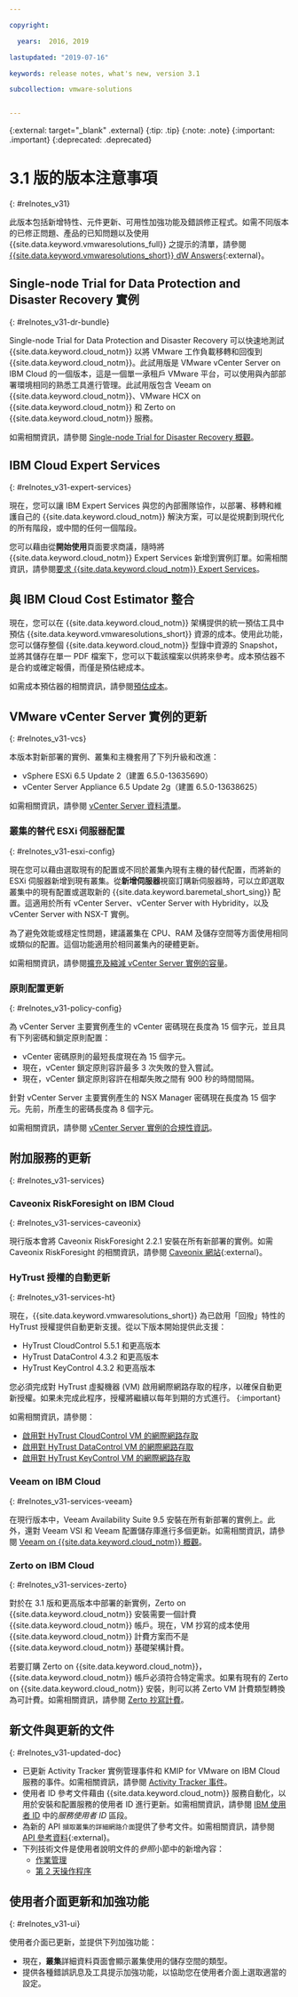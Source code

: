 ```yaml
---

copyright:

  years:  2016, 2019

lastupdated: "2019-07-16"

keywords: release notes, what's new, version 3.1

subcollection: vmware-solutions


---
```


{:external: target="_blank" .external}
{:tip: .tip}
{:note: .note}
{:important: .important}
{:deprecated: .deprecated}

# 3.1 版的版本注意事項
{: #relnotes_v31}

此版本包括新增特性、元件更新、可用性加強功能及錯誤修正程式。如需不同版本的已修正問題、產品的已知問題以及使用 {{site.data.keyword.vmwaresolutions_full}} 之提示的清單，請參閱 [{{site.data.keyword.vmwaresolutions_short}} dW Answers](https://developer.ibm.com/answers/topics/cloudvmw/){:external}。

## Single-node Trial for Data Protection and Disaster Recovery 實例
{: #relnotes_v31-dr-bundle}

Single-node Trial for Data Protection and Disaster Recovery 可以快速地測試 {{site.data.keyword.cloud_notm}} 以將 VMware 工作負載移轉和回復到 {{site.data.keyword.cloud_notm}}。此試用版是 VMware vCenter Server on IBM Cloud 的一個版本，這是一個單一承租戶 VMware 平台，可以使用與內部部署環境相同的熟悉工具進行管理。此試用版包含 Veeam on {{site.data.keyword.cloud_notm}}、VMware HCX on {{site.data.keyword.cloud_notm}} 和 Zerto on {{site.data.keyword.cloud_notm}} 服務。

如需相關資訊，請參閱 [Single-node Trial for Disaster Recovery 概觀](/docs/services/vmwaresolutions?topic=vmware-solutions-dr_backup_bundle_overview)。

## IBM Cloud Expert Services
{: #relnotes_v31-expert-services}

現在，您可以讓 IBM Expert Services 與您的內部團隊協作，以部署、移轉和維護自己的 {{site.data.keyword.cloud_notm}} 解決方案，可以是從規劃到現代化的所有階段，或中間的任何一個階段。

您可以藉由從**開始使用**頁面要求商議，隨時將 {{site.data.keyword.cloud_notm}} Expert Services 新增到實例訂單。如需相關資訊，請參閱[要求 {{site.data.keyword.cloud_notm}} Expert Services](/docs/services/vmwaresolutions/services?topic=vmware-solutions-managing_ices)。

## 與 IBM Cloud Cost Estimator 整合

現在，您可以在 {{site.data.keyword.cloud_notm}} 架構提供的統一預估工具中預估 {{site.data.keyword.vmwaresolutions_short}} 資源的成本。使用此功能，您可以儲存整個 {{site.data.keyword.cloud_notm}} 型錄中資源的 Snapshot，並將其儲存在單一 PDF 檔案下，您可以下載該檔案以供將來參考。成本預估器不是合約或確定報價，而僅是預估總成本。

如需成本預估器的相關資訊，請參閱[預估成本](/docs/billing-usage?topic=billing-usage-cost)。

## VMware vCenter Server 實例的更新
{: #relnotes_v31-vcs}

本版本對新部署的實例、叢集和主機套用了下列升級和改進：

* vSphere ESXi 6.5 Update 2（建置 6.5.0-13635690）
* vCenter Server Appliance 6.5 Update 2g（建置 6.5.0-13638625）

如需相關資訊，請參閱 [vCenter Server 資料清單](/docs/services/vmwaresolutions/vcenter?topic=vmware-solutions-vc_bom)。

### 叢集的替代 ESXi 伺服器配置
{: #relnotes_v31-esxi-config}

現在您可以藉由選取現有的配置或不同於叢集內現有主機的替代配置，而將新的 ESXi 伺服器新增到現有叢集。從**新增伺服器**視窗訂購新伺服器時，可以立即選取叢集中的現有配置或選取新的	{{site.data.keyword.baremetal_short_sing}} 配置。這適用於所有 vCenter Server、vCenter Server with Hybridity，以及 vCenter Server with NSX-T 實例。

為了避免效能或穩定性問題，建議叢集在 CPU、RAM 及儲存空間等方面使用相同或類似的配置。這個功能適用於相同叢集內的硬體更新。

如需相關資訊，請參閱[擴充及縮減 vCenter Server 實例的容量](/docs/services/vmwaresolutions?topic=vmware-solutions-vc_addingremovingservers)。

### 原則配置更新
{: #relnotes_v31-policy-config}

為 vCenter Server 主要實例產生的 vCenter 密碼現在長度為 15 個字元，並且具有下列密碼和鎖定原則配置：

* vCenter 密碼原則的最短長度現在為 15 個字元。
* 現在，vCenter 鎖定原則容許最多 3 次失敗的登入嘗試。
* 現在，vCenter 鎖定原則容許在相鄰失敗之間有 900 秒的時間間隔。

針對 vCenter Server 主要實例產生的 NSX Manager 密碼現在長度為 15 個字元。先前，所產生的密碼長度為 8 個字元。

 如需相關資訊，請參閱 [vCenter Server 實例的合規性資訊](/docs/services/vmwaresolutions?topic=vmware-solutions-vc_compl_info#vc_compl_info-default-policy-config)。

## 附加服務的更新
{: #relnotes_v31-services}

### Caveonix RiskForesight on IBM Cloud
{: #relnotes_v31-services-caveonix}

現行版本會將 Caveonix RiskForesight 2.2.1 安裝在所有新部署的實例。如需 Caveonix RiskForesight 的相關資訊，請參閱 [Caveonix 網站](https://www.caveonix.com){:external}。

### HyTrust 授權的自動更新
{: #relnotes_v31-services-ht}

現在，{{site.data.keyword.vmwaresolutions_short}} 為已啟用「回撥」特性的 HyTrust 授權提供自動更新支援。從以下版本開始提供此支援：

* HyTrust CloudControl 5.5.1 和更高版本
* HyTrust DataControl 4.3.2 和更高版本
* HyTrust KeyControl 4.3.2 和更高版本

您必須完成對 HyTrust 虛擬機器 (VM) 啟用網際網路存取的程序，以確保自動更新授權。如果未完成此程序，授權將繼續以每年到期的方式進行。
{:important}

如需相關資訊，請參閱：

* [啟用對 HyTrust CloudControl VM 的網際網路存取](/docs/services/vmwaresolutions/services?topic=vmware-solutions-managinghtcc#managinghtcc-internet-access)
* [啟用對 HyTrust DataControl VM 的網際網路存取](/docs/services/vmwaresolutions/services?topic=vmware-solutions-managinghtdc#managinghtdc-internet-access)
* [啟用對 HyTrust KeyControl VM 的網際網路存取](/docs/services/vmwaresolutions/services?topic=vmware-solutions-managinghtkc#managinghtkc-internet-access)

### Veeam on IBM Cloud
{: #relnotes_v31-services-veeam}

在現行版本中，Veeam Availability Suite 9.5 安裝在所有新部署的實例上。此外，還對 Veeam VSI 和 Veeam 配置儲存庫進行多個更新。如需相關資訊，請參閱 [Veeam on {{site.data.keyword.cloud_notm}} 概觀](/docs/services/vmwaresolutions?topic=vmware-solutions-veeam_considerations)。

### Zerto on IBM Cloud
{: #relnotes_v31-services-zerto}

對於在 3.1 版和更高版本中部署的新實例，Zerto on {{site.data.keyword.cloud_notm}} 安裝需要一個計費 {{site.data.keyword.cloud_notm}} 帳戶。現在，VM 抄寫的成本使用 {{site.data.keyword.cloud_notm}} 計費方案而不是 {{site.data.keyword.cloud_notm}} 基礎架構計費。

若要訂購 Zerto on {{site.data.keyword.cloud_notm}}，{{site.data.keyword.cloud_notm}} 帳戶必須符合特定需求。如果有現有的 Zerto on {{site.data.keyword.cloud_notm}} 安裝，則可以將 Zerto VM 計費類型轉換為可計費。如需相關資訊，請參閱 [Zerto 抄寫計費](/docs/services/vmwaresolutions?topic=vmware-solutions-zerto_ordering#zerto_ordering-billing)。

## 新文件與更新的文件
{: #relnotes_v31-updated-doc}

* 已更新 Activity Tracker 實例管理事件和 KMIP for VMware on IBM Cloud 服務的事件。如需相關資訊，請參閱 [Activity Tracker 事件](/docs/services/vmwaresolutions?topic=vmware-solutions-at-events)。
* 使用者 ID 參考文件藉由 {{site.data.keyword.cloud_notm}} 服務自動化，以用於安裝和配置服務的使用者 ID 進行更新。如需相關資訊，請參閱 [IBM 使用者 ID](/docs/services/vmwaresolutions?topic=vmware-solutions-audit_user_ids) 中的*服務使用者 ID* 區段。
* 為新的 API ``擷取叢集的詳細網路介面``提供了參考文件。如需相關資訊，請參閱 [API 參考資料](https://cloud.ibm.com/apidocs/vmware-solutions){:external}。
* 下列技術文件是使用者說明文件的*參照*小節中的新增內容：
  * [作業管理](/docs/services/vmwaresolutions?topic=vmware-solutions-opsmgmt-intro)
  * [第 2 天操作程序](/docs/services/vmwaresolutions?topic=vmware-solutions-opsprocs-intro)

## 使用者介面更新和加強功能
{: #relnotes_v31-ui}

使用者介面已更新，並提供下列加強功能：
* 現在，**叢集**詳細資料頁面會顯示叢集使用的儲存空間的類型。
* 提供各種錯誤訊息及工具提示加強功能，以協助您在使用者介面上選取適當的設定。
